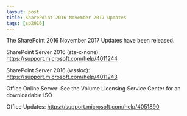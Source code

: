 ```yaml
---
layout: post
title: SharePoint 2016 November 2017 Updates
tags: [sp2016]
---
```


The SharePoint 2016 November 2017 Updates have been released.

SharePoint Server 2016 (sts-x-none): <https://support.microsoft.com/help/4011244>

SharePoint Server 2016 (wssloc): <https://support.microsoft.com/help/4011243>

Office Online Server: See the Volume Licensing Service Center for an downloadable ISO

Office Updates: <https://support.microsoft.com/help/4051890>